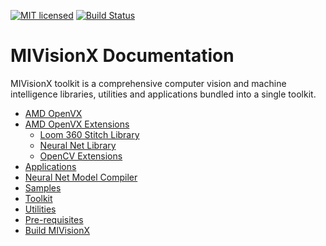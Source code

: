 [![MIT licensed](https://img.shields.io/badge/license-MIT-blue.svg)](https://opensource.org/licenses/MIT)
[![Build Status](https://travis-ci.org/GPUOpen-ProfessionalCompute-Libraries/amdovx-modules.svg?branch=develop)](https://travis-ci.org/GPUOpen-ProfessionalCompute-Libraries/amdovx-modules)

# MIVisionX Documentation

MIVisionX toolkit is a comprehensive computer vision and machine intelligence libraries, utilities and applications bundled into a single toolkit.

* [AMD OpenVX](../amd_openvx#amd-openvx-amd_openvx)
* [AMD OpenVX Extensions](../amd_openvx_extensions#amd-openvx-extensions-amd_openvx_extensions)
  * [Loom 360 Stitch Library](../amd_openvx_extensions/amd_loomsl#radeon-loom-stitching-library-vx_loomsl)
  * [Neural Net Library](../amd_openvx_extensions/amd_nn#openvx-neural-network-extension-library-vx_nn)
  * [OpenCV Extensions](../amd_openvx_extensions/amd_opencv#amd-module-for-opencv-interop-from-openvx-vx_opencv)
* [Applications](../apps#applications)
* [Neural Net Model Compiler](../model_compiler/README.md#convert-neural-net-models-into-amd-nnir-and-openvx-code)
* [Samples](../samples#samples)
* [Toolkit](../toolkit#mivisionx-toolkit)
* [Utilities](../utilities#utilities)
* [Pre-requisites](https://gpuopen-professionalcompute-libraries.github.io/MIVisionX/#pre-requisites)
* [Build MIVisionX](https://gpuopen-professionalcompute-libraries.github.io/MIVisionX/#build-using-cmake-on-linux-ubuntu-1604-64-bit-with-rocm)
